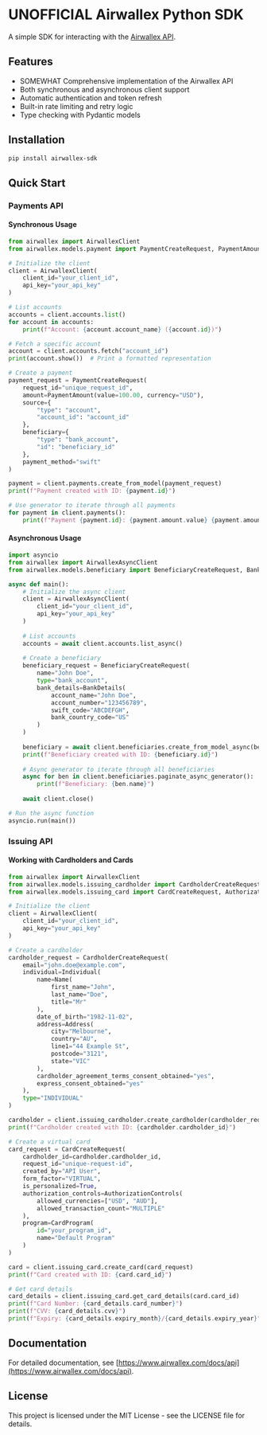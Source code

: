 # UNOFFICIAL Airwallex Python SDK

A simple SDK for interacting with the [Airwallex API](https://www.airwallex.com/docs/api).

## Features

- SOMEWHAT Comprehensive implementation of the Airwallex API
- Both synchronous and asynchronous client support
- Automatic authentication and token refresh
- Built-in rate limiting and retry logic
- Type checking with Pydantic models

## Installation

```bash
pip install airwallex-sdk
```

## Quick Start

### Payments API

#### Synchronous Usage

```python
from airwallex import AirwallexClient
from airwallex.models.payment import PaymentCreateRequest, PaymentAmount

# Initialize the client
client = AirwallexClient(
    client_id="your_client_id",
    api_key="your_api_key"
)

# List accounts
accounts = client.accounts.list()
for account in accounts:
    print(f"Account: {account.account_name} ({account.id})")

# Fetch a specific account
account = client.accounts.fetch("account_id")
print(account.show())  # Print a formatted representation

# Create a payment
payment_request = PaymentCreateRequest(
    request_id="unique_request_id",
    amount=PaymentAmount(value=100.00, currency="USD"),
    source={
        "type": "account",
        "account_id": "account_id"
    },
    beneficiary={
        "type": "bank_account",
        "id": "beneficiary_id"
    },
    payment_method="swift"
)

payment = client.payments.create_from_model(payment_request)
print(f"Payment created with ID: {payment.id}")

# Use generator to iterate through all payments
for payment in client.payments():
    print(f"Payment {payment.id}: {payment.amount.value} {payment.amount.currency}")
```

#### Asynchronous Usage

```python
import asyncio
from airwallex import AirwallexAsyncClient
from airwallex.models.beneficiary import BeneficiaryCreateRequest, BankDetails

async def main():
    # Initialize the async client
    client = AirwallexAsyncClient(
        client_id="your_client_id",
        api_key="your_api_key"
    )
    
    # List accounts
    accounts = await client.accounts.list_async()
    
    # Create a beneficiary
    beneficiary_request = BeneficiaryCreateRequest(
        name="John Doe",
        type="bank_account",
        bank_details=BankDetails(
            account_name="John Doe",
            account_number="123456789",
            swift_code="ABCDEFGH",
            bank_country_code="US"
        )
    )
    
    beneficiary = await client.beneficiaries.create_from_model_async(beneficiary_request)
    print(f"Beneficiary created with ID: {beneficiary.id}")
    
    # Async generator to iterate through all beneficiaries
    async for ben in client.beneficiaries.paginate_async_generator():
        print(f"Beneficiary: {ben.name}")
    
    await client.close()

# Run the async function
asyncio.run(main())
```

### Issuing API

#### Working with Cardholders and Cards

```python
from airwallex import AirwallexClient
from airwallex.models.issuing_cardholder import CardholderCreateRequest, Individual, Name, Address
from airwallex.models.issuing_card import CardCreateRequest, AuthorizationControls, CardProgram

# Initialize the client
client = AirwallexClient(
    client_id="your_client_id",
    api_key="your_api_key"
)

# Create a cardholder
cardholder_request = CardholderCreateRequest(
    email="john.doe@example.com",
    individual=Individual(
        name=Name(
            first_name="John",
            last_name="Doe",
            title="Mr"
        ),
        date_of_birth="1982-11-02",
        address=Address(
            city="Melbourne",
            country="AU",
            line1="44 Example St",
            postcode="3121",
            state="VIC"
        ),
        cardholder_agreement_terms_consent_obtained="yes",
        express_consent_obtained="yes"
    ),
    type="INDIVIDUAL"
)

cardholder = client.issuing_cardholder.create_cardholder(cardholder_request)
print(f"Cardholder created with ID: {cardholder.cardholder_id}")

# Create a virtual card
card_request = CardCreateRequest(
    cardholder_id=cardholder.cardholder_id,
    request_id="unique-request-id",
    created_by="API User",
    form_factor="VIRTUAL",
    is_personalized=True,
    authorization_controls=AuthorizationControls(
        allowed_currencies=["USD", "AUD"],
        allowed_transaction_count="MULTIPLE"
    ),
    program=CardProgram(
        id="your_program_id",
        name="Default Program"
    )
)

card = client.issuing_card.create_card(card_request)
print(f"Card created with ID: {card.card_id}")

# Get card details
card_details = client.issuing_card.get_card_details(card.card_id)
print(f"Card Number: {card_details.card_number}")
print(f"CVV: {card_details.cvv}")
print(f"Expiry: {card_details.expiry_month}/{card_details.expiry_year}")
```

## Documentation

For detailed documentation, see [https://www.airwallex.com/docs/api](https://www.airwallex.com/docs/api).

## License

This project is licensed under the MIT License - see the LICENSE file for details.
